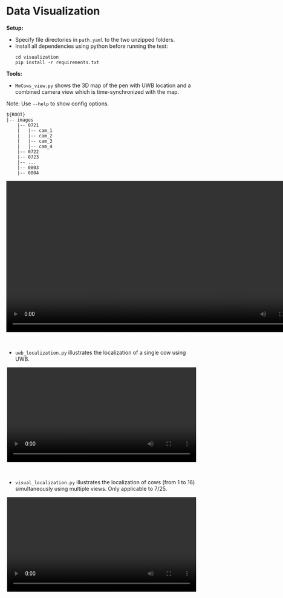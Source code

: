 # Data Visualization



**Setup:**
* Specify file directories in ```path.yaml``` to the two unzipped folders.
* Install all dependencies using python before running the test:
	```
	cd visualization
	pip install -r requirements.txt
	```
	
**Tools:**
* ```MmCows_view.py``` shows the 3D map of the pen with UWB location and a combined camera view which is time-synchronized with the map.


Note: Use ```--help``` to show config options.

```
${ROOT}
|-- images
    |-- 0721
    |   |-- cam_1
    |   |-- cam_2
    |   |-- cam_3
    |   |-- cam_4
    |-- 0722
    |-- 0723
    |-- ...
    |-- 0803
    |-- 0804
```
<p align="center">
<video width="800" controls autoplay loop>
  <source src="../files/mmcows_view_vid.mp4" type="video/mp4">
</video>
<p align="center">
<br />

* ```uwb_localization.py``` illustrates the localization of a single cow using UWB.

<p align="center">
<video width="500" controls autoplay loop>
  <source src="././files/uwb_loc_vid.mp4" type="video/mp4">
</video>
<p align="center">
<br />

* ```visual_localization.py``` illustrates the localization of cows (from 1 to 16) simultaneously using multiple views. Only applicable to 7/25.

<p align="center">
<video width="500" controls autoplay loop>
  <source src="../../files/visual_loc_vid.mp4" type="video/mp4">
</video>
<p align="center">
<br />
